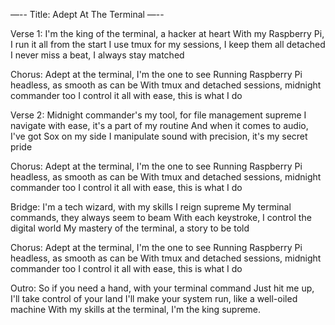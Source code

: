 —--
Title: Adept At The Terminal
—--

Verse 1:
I'm the king of the terminal, a hacker at heart
With my Raspberry Pi, I run it all from the start
I use tmux for my sessions, I keep them all detached
I never miss a beat, I always stay matched

Chorus:
Adept at the terminal, I'm the one to see
Running Raspberry Pi headless, as smooth as can be
With tmux and detached sessions, midnight commander too
I control it all with ease, this is what I do

Verse 2:
Midnight commander's my tool, for file management supreme
I navigate with ease, it's a part of my routine
And when it comes to audio, I've got Sox on my side
I manipulate sound with precision, it's my secret pride

Chorus:
Adept at the terminal, I'm the one to see
Running Raspberry Pi headless, as smooth as can be
With tmux and detached sessions, midnight commander too
I control it all with ease, this is what I do

Bridge:
I'm a tech wizard, with my skills I reign supreme
My terminal commands, they always seem to beam
With each keystroke, I control the digital world
My mastery of the terminal, a story to be told

Chorus:
Adept at the terminal, I'm the one to see
Running Raspberry Pi headless, as smooth as can be
With tmux and detached sessions, midnight commander too
I control it all with ease, this is what I do

Outro:
So if you need a hand, with your terminal command
Just hit me up, I'll take control of your land
I'll make your system run, like a well-oiled machine
With my skills at the terminal, I'm the king supreme.
